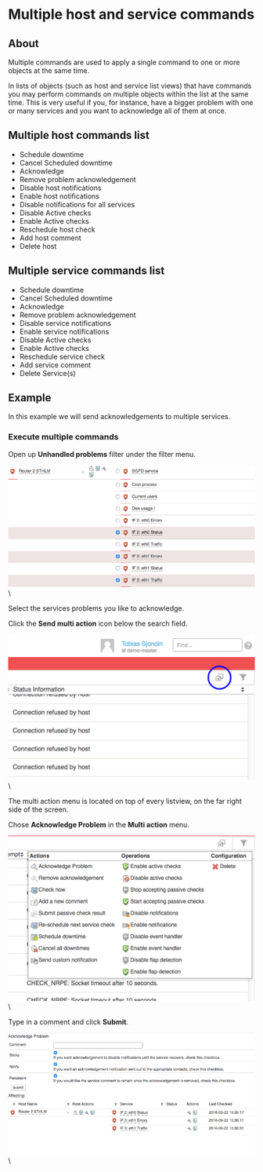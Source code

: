 # Multiple host and service commands

## About

Multiple commands are used to apply a single command to one or more objects at the same time.

In lists of objects (such as host and service list views) that have commands you may perform commands on multiple objects within the list at the same time. This is very useful if you, for instance, have a bigger problem with one or many services and you want to acknowledge all of them at once.

## Multiple host commands list

- Schedule downtime
- Cancel Scheduled downtime
- Acknowledge
- Remove problem acknowledgement
- Disable host notifications
- Enable host notifications
- Disable notifications for all services
- Disable Active checks
- Enable Active checks
- Reschedule host check
- Add host comment
- Delete host

## Multiple service commands list

- Schedule downtime
- Cancel Scheduled downtime
- Acknowledge
- Remove problem acknowledgement
- Disable service notifications
- Enable service notifications
- Disable Active checks
- Enable Active checks
- Reschedule service check
- Add service comment
- Delete Service(s)

## Example

In this example we will send acknowledgements to multiple services.

### Execute multiple commands

Open up **Unhandled problems** filter under the filter menu.

![](images/16482308/18481407.png) \


Select the services problems you like to acknowledge.

Click the **Send multi action** icon below the search field.

![](images/16482308/18481410.png) \


The multi action menu is located on top of every listview, on the far right side of the screen.

 Chose **Acknowledge Problem** in the **Multi action** menu.

![](images/16482308/18481409.png) \


Type in a comment and click **Submit**.

![](images/16482308/18481411.png) \


